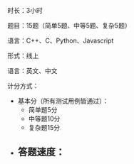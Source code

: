 时长：3小时

题目：15题（简单5题、中等5题、复杂5题）

语言：C++、C、Python、Javascript

形式：线上

语言：英文、中文

计分方式：

- 基本分（所有测试用例皆通过）：
  - 简单题5分
  - 中等题10分
  - 复杂题15分
- 答题速度：
  - 